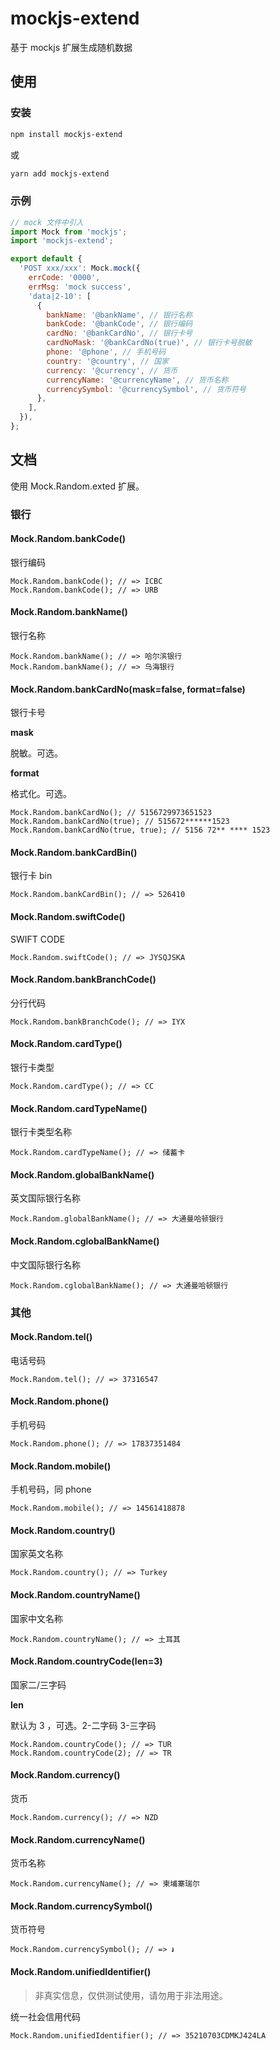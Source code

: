# mockjs-extend

基于 mockjs 扩展生成随机数据

## 使用

### 安装

```bash
npm install mockjs-extend
```

或

```bash
yarn add mockjs-extend
```

### 示例

```javascript
// mock 文件中引入
import Mock from 'mockjs';
import 'mockjs-extend';

export default {
  'POST xxx/xxx': Mock.mock({
    errCode: '0000',
    errMsg: 'mock success',
    'data|2-10': [
      {
        bankName: '@bankName', // 银行名称
        bankCode: '@bankCode', // 银行编码
        cardNo: '@bankCardNo', // 银行卡号
        cardNoMask: '@bankCardNo(true)', // 银行卡号脱敏
        phone: '@phone', // 手机号码
        country: '@country', // 国家
        currency: '@currency', // 货币
        currencyName: '@currencyName', // 货币名称
        currencySymbol: '@currencySymbol', // 货币符号
      },
    ],
  }),
};
```

## 文档

使用 Mock.Random.exted 扩展。

### 银行

#### Mock.Random.bankCode()

银行编码

```text
Mock.Random.bankCode(); // => ICBC
Mock.Random.bankCode(); // => URB
```

#### Mock.Random.bankName()

银行名称

```text
Mock.Random.bankName(); // => 哈尔滨银行
Mock.Random.bankName(); // => 乌海银行
```

#### Mock.Random.bankCardNo(mask=false, format=false)

银行卡号

**mask**

脱敏。可选。

**format**

格式化。可选。

```text
Mock.Random.bankCardNo(); // 5156729973651523
Mock.Random.bankCardNo(true); // 515672******1523
Mock.Random.bankCardNo(true, true); // 5156 72** **** 1523
```

#### Mock.Random.bankCardBin()

银行卡 bin

```text
Mock.Random.bankCardBin(); // => 526410
```

#### Mock.Random.swiftCode()

SWIFT CODE

```text
Mock.Random.swiftCode(); // => JYSQJSKA
```

#### Mock.Random.bankBranchCode()

分行代码

```text
Mock.Random.bankBranchCode(); // => IYX
```

#### Mock.Random.cardType()

银行卡类型

```text
Mock.Random.cardType(); // => CC
```

#### Mock.Random.cardTypeName()

银行卡类型名称

```text
Mock.Random.cardTypeName(); // => 储蓄卡
```

#### Mock.Random.globalBankName()

英文国际银行名称

```text
Mock.Random.globalBankName(); // => 大通曼哈顿银行
```

#### Mock.Random.cglobalBankName()

中文国际银行名称

```text
Mock.Random.cglobalBankName(); // => 大通曼哈顿银行
```

### 其他

#### Mock.Random.tel()

电话号码

```text
Mock.Random.tel(); // => 37316547
```

#### Mock.Random.phone()

手机号码

```text
Mock.Random.phone(); // => 17837351484
```

#### Mock.Random.mobile()

手机号码，同 phone

```text
Mock.Random.mobile(); // => 14561418878
```

#### Mock.Random.country()

国家英文名称

```text
Mock.Random.country(); // => Turkey
```

#### Mock.Random.countryName()

国家中文名称

```text
Mock.Random.countryName(); // => 土耳其
```

#### Mock.Random.countryCode(len=3)

国家二/三字码

**len**

默认为 3 ，可选。2-二字码 3-三字码

```text
Mock.Random.countryCode(); // => TUR
Mock.Random.countryCode(2); // => TR
```

#### Mock.Random.currency()

货币

```text
Mock.Random.currency(); // => NZD
```

#### Mock.Random.currencyName()

货币名称

```text
Mock.Random.currencyName(); // => 柬埔寨瑞尔
```

#### Mock.Random.currencySymbol()

货币符号

```text
Mock.Random.currencySymbol(); // => ៛
```

#### Mock.Random.unifiedIdentifier()

> 非真实信息，仅供测试使用，请勿用于非法用途。

统一社会信用代码

```text
Mock.Random.unifiedIdentifier(); // => 35210703CDMKJ424LA
```
